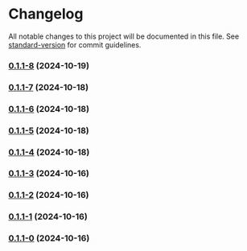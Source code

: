 # Changelog

All notable changes to this project will be documented in this file. See [standard-version](https://github.com/conventional-changelog/standard-version) for commit guidelines.

### [0.1.1-8](https://github.com/joabssilveira/fwork-react-mui-ext/compare/v0.1.1-7...v0.1.1-8) (2024-10-19)

### [0.1.1-7](https://github.com/joabssilveira/fwork-react-mui-ext/compare/v0.1.1-6...v0.1.1-7) (2024-10-18)

### [0.1.1-6](https://github.com/joabssilveira/fwork-react-mui-ext/compare/v0.1.1-5...v0.1.1-6) (2024-10-18)

### [0.1.1-5](https://github.com/joabssilveira/fwork-react-mui-ext/compare/v0.1.1-4...v0.1.1-5) (2024-10-18)

### [0.1.1-4](https://github.com/joabssilveira/fwork-react-mui-ext/compare/v0.1.1-3...v0.1.1-4) (2024-10-18)

### [0.1.1-3](https://github.com/joabssilveira/fwork-react-mui-ext/compare/v0.1.1-2...v0.1.1-3) (2024-10-16)

### [0.1.1-2](https://github.com/joabssilveira/fwork-react-mui-ext/compare/v0.1.1-1...v0.1.1-2) (2024-10-16)

### [0.1.1-1](https://github.com/joabssilveira/fwork-react-mui-ext/compare/v0.1.1-0...v0.1.1-1) (2024-10-16)

### [0.1.1-0](https://github.com/joabssilveira/fwork-react-mui-ext/compare/v0.1.12-2...v0.1.1-0) (2024-10-16)
